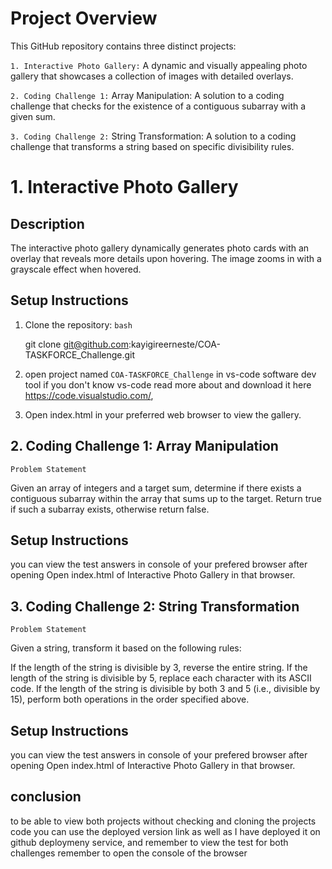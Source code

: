 # Project Overview

This GitHub repository contains three distinct projects:

```1. Interactive Photo Gallery:``` A dynamic and visually appealing photo gallery that showcases a collection of images with detailed overlays.

```2. Coding Challenge 1:``` Array Manipulation: A solution to a coding challenge that checks for the existence of a contiguous subarray with a given sum.

```3. Coding Challenge 2:``` String Transformation: A solution to a coding challenge that transforms a string based on specific divisibility rules.


# 1. Interactive Photo Gallery

## Description
The interactive photo gallery dynamically generates photo cards with an overlay that reveals more details upon hovering. The image zooms in with a grayscale effect when hovered.

## Setup Instructions
1. Clone the repository:
   ```bash```
   
    git clone git@github.com:kayigireerneste/COA-TASKFORCE_Challenge.git

2. open project named ```COA-TASKFORCE_Challenge``` in vs-code  software dev tool
if you don't know vs-code read more about and download it here https://code.visualstudio.com/, 

3. Open index.html in your preferred web browser to view the gallery.

## 2. Coding Challenge 1: Array Manipulation

```Problem Statement```

Given an array of integers and a target sum, determine if there exists a contiguous subarray within the array that sums up to the target. Return true if such a subarray exists, otherwise return false.

## Setup Instructions
you can view the test answers in console of your prefered browser after opening Open 
index.html of Interactive Photo Gallery in that browser.

## 3. Coding Challenge 2: String Transformation

```Problem Statement```

Given a string, transform it based on the following rules:

If the length of the string is divisible by 3, reverse the entire string.
If the length of the string is divisible by 5, replace each character with its ASCII code.
If the length of the string is divisible by both 3 and 5 (i.e., divisible by 15), perform both operations in the order specified above.

## Setup Instructions
you can view the test answers in console of your prefered browser after opening Open 
index.html of Interactive Photo Gallery in that browser.

## conclusion

to be able to view both projects without checking and cloning the projects code 
you can use the deployed version link as well as I have deployed it on github deploymeny service, and remember to view the test for both challenges remember to open the console of the browser